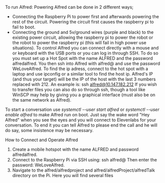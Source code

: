 To run Alfred:
Powering Alfred can be done in 2 different ways;
-	Connecting the Raspberry Pi to power first and afterwards powering the rest of the circuit. Powering the circuit first causes the raspberry pi to fail to boot.
-	Connecting the ground and 5v/ground wires (purple and black) to the existing power circuit, allowing the raspberry pi to power the robot or the robot to power the raspberry pi (this will fail in high power use situations).
To control Alfred you can connect directly with a mouse and or keyboard with the USB ports or you can log in through SSH. To do so you must set up a Hot Spot with the name ALFRED and the password alfredalfred. You then ssh into Alfred with alfred@<IP adress> and use the password WeLoveAlfred.
To find the ip adress, connect to the hot spot with a laptop and use ipconfig or a similar tool to find the host ip. Alfred's IP (and thus your target) will be the IP of the host with the last 3 numbers replaced with 212. An example is: ssh alfred@10.147.182.212
If you wish to transfer files you can also do so through ssh, though a tool like WinSCP may help by giving you a graphical interface (must also be on the same network as Alfred).

To start a conversation use _systemctl --user start alfred_ or _systemctl --user enable alfred_ to make Alfred run on boot.
Just say the wake word "Hey Alfred" when you see the eyes and you will connect to Elevenlabs for your conversation. To end it you can tell Alfred to please end the call and he will do say, some insistence may be necessary.

How to Connect and Operate Alfred
1.	Create a mobile hotspot with the name ALFRED and password alfredalfred.
2.	Connect to the Raspberry Pi via SSH using:
ssh alfred@<ip-address>
Then enter the password: WeLoveAlfred.
3.	Navigate to the alfred/alfredproject and alfred/alfredProject/alfredTalk directory on the Pi. Here you will find several files
